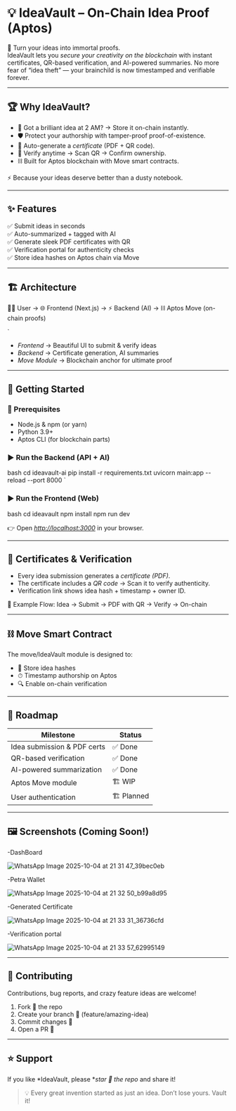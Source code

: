 # 💡 IdeaVault – On-Chain Idea Proof (Aptos)

 🚀 Turn your ideas into immortal proofs.  
IdeaVault lets you *secure your creativity on the blockchain* with instant certificates, QR-based verification, and AI-powered summaries. No more fear of “idea theft” — your brainchild is now timestamped and verifiable forever.

---

## 🏆 Why IdeaVault?

- 💭 Got a brilliant idea at 2 AM? → Store it on-chain instantly.  
- 🛡 Protect your authorship with tamper-proof proof-of-existence.  
- 📜 Auto-generate a *certificate* (PDF + QR code).  
- 🔎 Verify anytime → Scan QR → Confirm ownership.  
- ⛓ Built for Aptos blockchain with Move smart contracts.  

⚡ Because your ideas deserve better than a dusty notebook.

---

## ✨ Features

✅ Submit ideas in seconds  
✅ Auto-summarized + tagged with AI  
✅ Generate sleek PDF certificates with QR  
✅ Verification portal for authenticity checks  
✅ Store idea hashes on Aptos chain via Move  

---

## 🏗 Architecture



🧑‍💻 User → 🌐 Frontend (Next.js)
→ ⚡ Backend (AI)
→ ⛓ Aptos Move (on-chain proofs)

`

- *Frontend* → Beautiful UI to submit & verify ideas  
- *Backend* → Certificate generation, AI summaries 
- *Move Module* → Blockchain anchor for ultimate proof  

---

## 🚀 Getting Started

### 🔧 Prerequisites
- Node.js & npm (or yarn)  
- Python 3.9+  
- Aptos CLI (for blockchain parts)  

### ▶ Run the Backend (API + AI)

bash
cd ideavault-ai
pip install -r requirements.txt
uvicorn main:app --reload --port 8000
`

### ▶ Run the Frontend (Web)

bash
cd ideavault
npm install
npm run dev


👉 Open *[http://localhost:3000](http://localhost:3000)* in your browser.

---

## 📜 Certificates & Verification

* Every idea submission generates a *certificate (PDF)*.
* The certificate includes a *QR code* → Scan it to verify authenticity.
* Verification link shows idea hash + timestamp + owner ID.

📌 Example Flow:
Idea → Submit → PDF with QR → Verify → On-chain

---

## ⛓ Move Smart Contract

The move/IdeaVault module is designed to:

* 🔗 Store idea hashes
* ⏱ Timestamp authorship on Aptos
* 🔍 Enable on-chain verification

---

## 🎯 Roadmap

| Milestone                   | Status        |
| --------------------------- | ------------  |
| Idea submission & PDF certs | ✅ Done      |
| QR-based verification       | ✅ Done      |
| AI-powered summarization    | ✅ Done      |
| Aptos Move module           | 🏗 WIP       |
| User authentication         | 🏗 Planned   |

---

## 🖼 Screenshots (Coming Soon!)

-DashBoard

![WhatsApp Image 2025-10-04 at 21 31 47_39bec0eb](https://github.com/user-attachments/assets/24ebee0d-3891-4368-94c2-d6e91d18cd53)


-Petra Wallet

![WhatsApp Image 2025-10-04 at 21 32 50_b99a8d95](https://github.com/user-attachments/assets/defcd651-cbc5-45e3-8067-340912207be8)


-Generated Certificate

![WhatsApp Image 2025-10-04 at 21 33 31_36736cfd](https://github.com/user-attachments/assets/a3cde47e-4f5e-43b2-bb97-596a5a24cfce)

-Verification portal

![WhatsApp Image 2025-10-04 at 21 33 57_62995149](https://github.com/user-attachments/assets/f4f0c037-afbb-460c-ae8f-05fc33bf1a86)


---


## 🤝 Contributing

Contributions, bug reports, and crazy feature ideas are welcome!

1. Fork 🍴 the repo
2. Create your branch 🌿 (feature/amazing-idea)
3. Commit changes 💾
4. Open a PR 🚀

---


## ⭐ Support

If you like *IdeaVault, please **star 🌟 the repo* and share it!

> 💡 Every great invention started as just an idea. Don’t lose yours. Vault it!
